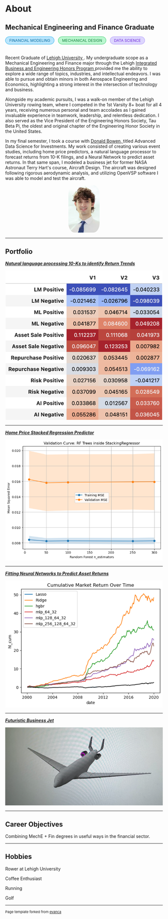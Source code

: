 
<div className="col-span-4">
  <h1 className="text-4xl font-light">About</h1>
      <h2 className="py-2 text-lg font-light text-gray-500">
          Mechanical Engineering and Finance Graduate
      </h2>
     <div style="display: inline-flex; align-items: center; border-radius: 9999px; border: 1px solid #0ea5e9; background-color: #bae6fd; padding: 0.25rem 0.75rem; font-size: 0.75rem; text-transform: uppercase; color: #0369a1; margin-right: 8px;">
    Financial Modeling
    </div>
    <div style="display: inline-flex; align-items: center; border-radius: 9999px; border: 1px solid #22c55e; background-color: #bbf7d0; padding: 0.25rem 0.75rem; font-size: 0.75rem; text-transform: uppercase; color: #15803d; margin-right: 8px;">
      Mechanical Design
    </div>
    <div style="display: inline-flex; align-items: center; border-radius: 9999px; border: 1px solid #a78bfa; background-color: #ddd6fe; padding: 0.25rem 0.75rem; font-size: 0.75rem; text-transform: uppercase; color: #6d28d9; margin-bottom: 20px;">
      Data Science
    </div>
      <p className="py-2 text-justify font-light text-gray-600">
       Recent Graduate of
      <a href="https://www.lehigh.edu/" className="text-sky-700">
      Lehigh University 
      </a>
      . My undergraduate scope as a Mechanical Engineering and Finance
       major through the Lehigh <a href="https://ibe.lehigh.edu/" className="text-sky-700">
      Integrated Business and Engineering Honors Program 
      </a>provided me the ability to explore a wide range of topics, industries, 
       and intellectual endeavors. I was able to pursue and obtain minors in both Aerospace Engineering and Economics, highlighting a strong interest in the intersection of technology and business. 
      </p>
      <p className="text-justify font-light text-gray-600">
       Alongside my academic pursuits, I was a walk-on member of the Lehigh University rowing team, where I competed in the 1st Varsity 8+ boat for all 4 years, receiving numerous personal and team accolades as I gained invaluable experience in teamwork, leadership, and relentless dedication. I also served as the Vice President of the Engineering Honors Society, Tau Beta Pi, the oldest and original chapter of the Engineering Honor Society in the United States.  
      </p>
      <p className="text-justify font-light text-gray-600">
      In my final semester, I took a course with 
      <a className="text-sky-700" href="http://bowen.finance/"> Donald Bowen, </a> 
      titled Advanced Data Science for Investments. My work consisted of creating various event studies, including home price predictors, a natural language processor to forecast returns from 10-K filings, and a Neural Network to predict asset returns. 
      In that same span, I modeled a business jet for former NASA Astronaut Terry Hart's course, Aircraft Design. The aircraft was designed following rigorous aerodynamic analysis, and utilizing OpenVSP software I was able to model and test the aircraft.
      </p>
      <div className="container flex justify-between py-4">
          


<p style="text-align:center;">
  <img class="img-circle" src="images/headshotjrc.webp" alt="Avatar" width="20%" style="border-radius:20%;">
</p>

---

## Portfolio

<!-- You can link to other websites, PDFs in this repo, and other pages in this repo -->

_**[Natural language processing 10-Ks to identify Return Trends](portfolio/report/report.md)**_

<img src="portfolio/report/output_8_0.png?raw=true"/>

---

_**[Home Price Stacked Regression Predictor](portfolio/stacked%20regressors/model/model.md)**_

<img src="portfolio/stacked regressors/model/output_19_0.png"/>

---

_**[Fitting Neural Networks to Predict Asset Returns](lehigh-asset-pricing.streamlit.app)**_

<img src="portfolio/stock_predictor_project/output_71_0.png">

---

_**[Futuristic Business Jet](pdf/Mech328ClassOverview_GoogleDocs.pdf)**_

<img src="images/plane.jpeg"/>

---

## Career Objectives

Combining MechE + Fin degrees in useful ways in the financial sector. 

---

## Hobbies

Rower at Lehigh University

Coffee Enthusiast

Running

Golf

---

<p style="font-size:11px">Page template forked from <a href="https://github.com/evanca/quick-portfolio">evanca</a></p>
<!-- Remove above link if you don't want to attibute -->
